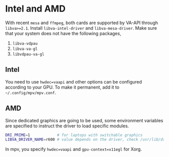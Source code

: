 # Intel and AMD
With recent `mesa` and `ffmpeg`, both cards are supported by VA-API through `libva>=2.1`. Install `libva-intel-driver` and `libva-mesa-driver`. Make sure that your system does not have the following packages, 
1. `libva-vdpau`
2. `libva-va-gl`
3. `libvdpau-va-gl`

## Intel
You need to use `hwdec=vaapi` and other options can be configured according to your GPU. To make it permanent, add it to `~/.config/mpv/mpv.conf`.

## AMD
Since dedicated graphics are going to be used, some environment variables are specified to instruct the driver to
load specific modules.
```sh
DRI_PRIME=1            # for laptops with switchable graphics
LIBVA_DRIVER_NAME=r600 # value depends on the driver, check /usr/lib/dri for possible options
```
In mpv, you specify `hwdec=vaapi` and `gpu-context=x11egl` for Xorg.
